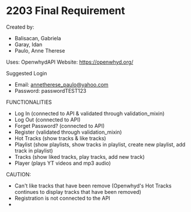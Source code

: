 # 2203 Final Requirement

Created by:
- Balisacan, Gabriela
- Garay, Idan
- Paulo, Anne Therese

Uses: OpenwhydAPI
Website: https://openwhyd.org/

Suggested Login
- Email: annetherese_paulo@yahoo.com
- Password: passwordTEST123

FUNCTIONALITIES
- Log In (connected to API & validated through validation_mixin)
- Log Out (connected to API)
- Forget Password? (connected to API)
- Register (validated through validation_mixin)
- Hot Tracks (show tracks & like tracks)
- Playlist (show playlists, show tracks in playlist, create new playlist, add track in playlist)
- Tracks (show liked tracks, play tracks, add new track)
- Player (plays YT videos and mp3 audio)

CAUTION:
- Can't like tracks that have been remove
    (Openwhyd's Hot Tracks continues to display tracks that have been removed)
- Registration is not connected to the API
- 
